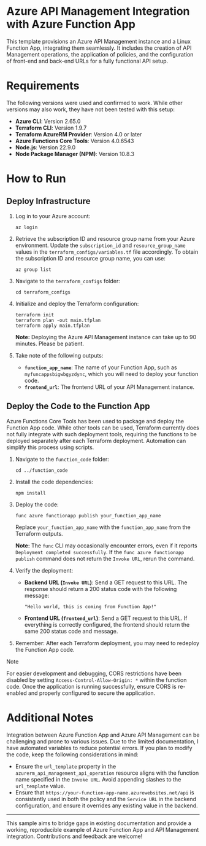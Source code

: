 # Azure API Management Integration with Azure Function App

This template provisions an Azure API Management instance and a Linux Function App, integrating them seamlessly. It includes the creation of API Management operations, the application of policies, and the configuration of front-end and back-end URLs for a fully functional API setup.

# Requirements

The following versions were used and confirmed to work. While other versions may also work, they have not been tested with this setup:

- **Azure CLI**: Version 2.65.0  
- **Terraform CLI**: Version 1.9.7  
- **Terraform AzureRM Provider**: Version 4.0 or later  
- **Azure Functions Core Tools**: Version 4.0.6543  
- **Node.js**: Version 22.9.0  
- **Node Package Manager (NPM)**: Version 10.8.3  

# How to Run

## Deploy Infrastructure

1. Log in to your Azure account:
   ```
   az login
   ```

2. Retrieve the subscription ID and resource group name from your Azure environment. Update the `subscription_id` and `resource_group_name` values in the `terraform_configs/variables.tf` file accordingly. To obtain the subscription ID and resource group name, you can use:
   ```
   az group list
   ```

3. Navigate to the `terraform_configs` folder:
   ```
   cd terraform_configs
   ```

4. Initialize and deploy the Terraform configuration:
   ```
   terraform init
   terraform plan -out main.tfplan
   terraform apply main.tfplan
   ```

   **Note:** Deploying the Azure API Management instance can take up to 90 minutes. Please be patient.

5. Take note of the following outputs:
   - **`function_app_name`**: The name of your Function App, such as `myfuncappsbigwbgyzdync`, which you will need to deploy your function code.
   - **`frontend_url`**: The frontend URL of your API Management instance.

## Deploy the Code to the Function App

Azure Functions Core Tools has been used to package and deploy the Function App code. While other tools can be used, Terraform currently does not fully integrate with such deployment tools, requiring the functions to be deployed separately after each Terraform deployment. Automation can simplify this process using scripts.

1. Navigate to the `function_code` folder:
   ```
   cd ../function_code
   ```

2. Install the code dependencies:
   ```
   npm install
   ```

3. Deploy the code:
   ```
   func azure functionapp publish your_function_app_name
   ```
   Replace `your_function_app_name` with the `function_app_name` from the Terraform outputs.

   **Note:** The `func` CLI may occasionally encounter errors, even if it reports `Deployment completed successfully`. If the `func azure functionapp publish` command does not return the `Invoke URL`, rerun the command.

4. Verify the deployment:
   - **Backend URL (`Invoke URL`)**: Send a GET request to this URL. The response should return a 200 status code with the following message:
     ```
     "Hello world, this is coming from Function App!"
     ```

   - **Frontend URL (`frontend_url`)**: Send a GET request to this URL. If everything is correctly configured, the frontend should return the same 200 status code and message.

5. Remember: After each Terraform deployment, you may need to redeploy the Function App code.

> [!NOTE]  
> For easier development and debugging, CORS restrictions have been disabled by setting `Access-Control-Allow-Origin: *` within the function code. Once the application is running successfully, ensure CORS is re-enabled and properly configured to secure the application.

# Additional Notes

Integration between Azure Function App and Azure API Management can be challenging and prone to various issues. Due to the limited documentation, I have automated variables to reduce potential errors. If you plan to modify the code, keep the following considerations in mind:

- Ensure the `url_template` property in the `azurerm_api_management_api_operation` resource aligns with the function name specified in the `Invoke URL`. Avoid appending slashes to the `url_template` value.
- Ensure that `https://your-function-app-name.azurewebsites.net/api` is consistently used in both the policy and the `Service URL` in the backend configuration, and ensure it overrides any existing value in the backend.

---

This sample aims to bridge gaps in existing documentation and provide a working, reproducible example of Azure Function App and API Management integration. Contributions and feedback are welcome!
